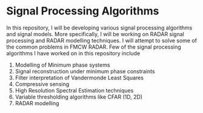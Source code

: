 # Signal Processing Algorithms
In this repository, I will be developing various signal processing algorithms and signal models. More specifically, I will be working on RADAR signal processing and RADAR modelling techniques. I will attempt to solve some of the common problems in FMCW RADAR. Few of the signal processing algorithms I have worked on in this repository include
1. Modelling of Minimum phase systems
2. Signal reconstruction under minimum phase constraints
3. Filter interpretation of Vandermonde Least Squares
4. Compressive sensing
5. High Resolution Spectral Estimation techniques
6. Variable thresholding algorithms like CFAR (1D, 2D)
7. RADAR modelling

